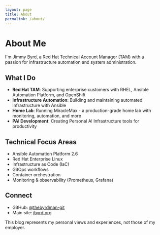 ```yaml
---
layout: page
title: About
permalink: /about/
---
```


# About Me

I'm Jimmy Byrd, a Red Hat Technical Account Manager (TAM) with a passion for infrastructure automation and system administration.

## What I Do

- **Red Hat TAM**: Supporting enterprise customers with RHEL, Ansible Automation Platform, and OpenShift
- **Infrastructure Automation**: Building and maintaining automated infrastructure with Ansible
- **Home Lab**: Running MiracleMax - a production-grade home lab with monitoring, automation, and more
- **PAI Development**: Creating Personal AI Infrastructure tools for productivity

## Technical Focus Areas

- Ansible Automation Platform 2.6
- Red Hat Enterprise Linux
- Infrastructure as Code (IaC)
- GitOps workflows
- Container orchestration
- Monitoring & observability (Prometheus, Grafana)

## Connect

- GitHub: [@thebyrdman-git](https://github.com/thebyrdman-git)
- Main site: [jbyrd.org](https://jbyrd.org)

This blog represents my personal views and experiences, not those of my employer.
